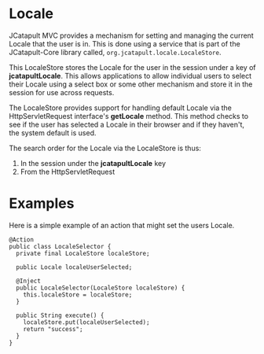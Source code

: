 # Locale #

JCatapult MVC provides a mechanism for setting and managing the current Locale that the user is in. This is done using a service that is part of the JCatapult-Core library called, `org.jcatapult.locale.LocaleStore`.

This LocaleStore stores the Locale for the user in the session under a key of **jcatapultLocale**. This allows applications to allow individual users to select their Locale using a select box or some other mechanism and store it in the session for use across requests.

The LocaleStore provides support for handling default Locale via the HttpServletRequest interface's **getLocale** method. This method checks to see if the user has selected a Locale in their browser and if they haven't, the system default is used.

The search order for the Locale via the LocaleStore is thus:

  1. In the session under the **jcatapultLocale** key
  1. From the HttpServletRequest

# Examples #

Here is a simple example of an action that might set the users Locale.

```
@Action
public class LocaleSelector {
  private final LocaleStore localeStore;

  public Locale localeUserSelected;

  @Inject
  public LocaleSelector(LocaleStore localeStore) {
    this.localeStore = localeStore;
  }

  public String execute() {
    localeStore.put(localeUserSelected);
    return "success";
  }
}
```